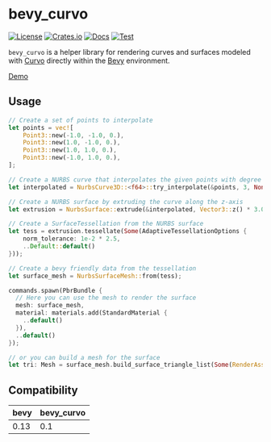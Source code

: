 # bevy_curvo

[![License](https://img.shields.io/badge/license-MIT%2FApache-blue.svg)](https://github.com/mattatz/bevy_curvo#license)
[![Crates.io](https://img.shields.io/crates/v/bevy_curvo.svg)](https://crates.io/crates/bevy_curvo)
[![Docs](https://docs.rs/bevy_curvo/badge.svg)](https://docs.rs/bevy_curvo/latest/bevy_curvo/)
[![Test](https://github.com/mattatz/bevy_curvo/actions/workflows/test.yml/badge.svg?branch=main)](https://github.com/mattatz/bevy_curvo/actions/workflows/test.yml)

`bevy_curvo` is a helper library for rendering curves and surfaces modeled with [Curvo](https://github.com/mattatz/curvo) directly within the [Bevy](https://github.com/bevyengine/bevy) environment.

[Demo](https://github.com/mattatz/bevy_curvo/assets/1085910/f5e99a0e-7ad9-4280-8013-efb9940a4597)

## Usage

```rust
// Create a set of points to interpolate
let points = vec![
    Point3::new(-1.0, -1.0, 0.),
    Point3::new(1.0, -1.0, 0.),
    Point3::new(1.0, 1.0, 0.),
    Point3::new(-1.0, 1.0, 0.),
];

// Create a NURBS curve that interpolates the given points with degree 3
let interpolated = NurbsCurve3D::<f64>::try_interpolate(&points, 3, None, None).unwrap();

// Create a NURBS surface by extruding the curve along the z-axis
let extrusion = NurbsSurface::extrude(&interpolated, Vector3::z() * 3.0);

// Create a SurfaceTessellation from the NURBS surface
let tess = extrusion.tessellate(Some(AdaptiveTessellationOptions {
    norm_tolerance: 1e-2 * 2.5,
    ..Default::default()
}));

// Create a bevy friendly data from the tessellation
let surface_mesh = NurbsSurfaceMesh::from(tess);

commands.spawn(PbrBundle {
  // Here you can use the mesh to render the surface
  mesh: surface_mesh,
  material: materials.add(StandardMaterial {
    ..default()
  }),
  ..default()
});

// or you can build a mesh for the surface
let tri: Mesh = surface_mesh.build_surface_triangle_list(Some(RenderAssetUsages::default()));

```

## Compatibility

| bevy | bevy_curvo |
| ---- | ---------- |
| 0.13 | 0.1        |
